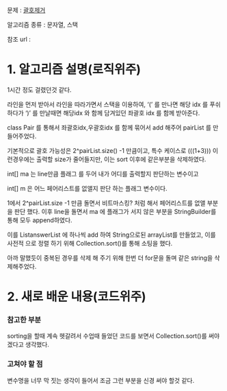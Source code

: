 문제 : [괄호제거]([url](https://www.acmicpc.net/problem/2800))

알고리즘 종류 : 문자열, 스택

참조 url :

# 1. 알고리즘 설명(로직위주)

1시간 정도 걸렸던것 같다. 

라인을 먼저 받아서 라인을 따라가면서 스택을 이용하여, ‘(’ 를 만나면 해당 idx 를 푸쉬하다가 ‘)’ 를 만날때면 해당idx 와 함께 담겨있던 좌괄호 idx 를 함께 받아준다.

class Pair 를 통해서 좌괄호idx,우괄호idx 를 함께 묶어서 add 해주어 pairList 를 만들어주었다.

기본적으로 괄호 가능성은 2^pairList.size() -1 만큼이고, 특수 케이스로 (((1+3))) 이런경우에는 출력할 size가 줄어들지만, 이는 sort 이후에 같은부분을 삭제하였다.

int[] ma 는 line만큼 플래그 를 두어 내가 어디를 출력할지 판단하는 변수이고

int[] m 은 어느 페어리스트를 없앨지 판단 하는 플래그 변수이다. 

1에서 2^pairList.size -1 만큼 돌면서 비트마스킹? 처럼 해서 페어리스트를 없앨 부분을 판단 했다. 이후 line을 돌면서 ma 에 플래그가 서지 않은 부분을 StringBuilder를 통해 모두 append하였다.

이를  List<String>answerList 에 하나씩 add 하여 String으로된 arrayList를 만들었고, 이를 사전적 으로 정렬 하기 위해  Collection.sort()를 통해 소팅을 했다.

아까 말했듯이 중복된 경우를 삭제 해 주기 위해 한번 더 for문을 돌며 같은 string을 삭제해주었다.

# 2. 새로 배운 내용(코드위주)

### 참고한 부분

sorting을 할때 계속 헷갈려서 수업때 들었던 코드를 보면서 Collection.sort()를 써야겠다고 생각했다.

### 고쳐야 할 점

변수명을 너무 막 짓는 생각이 들어서 조금 그런 부분을 신경 써야 할것 같다.
